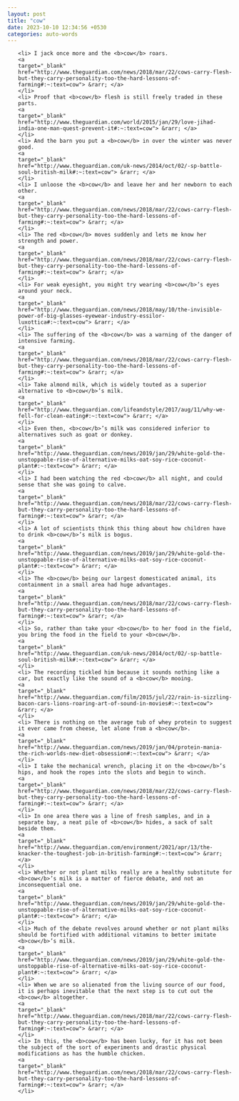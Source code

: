 ```yaml
---
layout: post
title: "cow"
date: 2023-10-10 12:34:56 +0530
categories: auto-words
---
```

<ol>

    <li> I jack once more and the <b>cow</b> roars.
    <a 
    target="_blank" 
    href="http://www.theguardian.com/news/2018/mar/22/cows-carry-flesh-but-they-carry-personality-too-the-hard-lessons-of-farming#:~:text=cow"> &rarr; </a>
    </li>
    <li> Proof that <b>cow</b> flesh is still freely traded in these parts.
    <a 
    target="_blank" 
    href="http://www.theguardian.com/world/2015/jan/29/love-jihad-india-one-man-quest-prevent-it#:~:text=cow"> &rarr; </a>
    </li>
    <li> And the barn you put a <b>cow</b> in over the winter was never good.
    <a 
    target="_blank" 
    href="http://www.theguardian.com/uk-news/2014/oct/02/-sp-battle-soul-british-milk#:~:text=cow"> &rarr; </a>
    </li>
    <li> I unloose the <b>cow</b> and leave her and her newborn to each other.
    <a 
    target="_blank" 
    href="http://www.theguardian.com/news/2018/mar/22/cows-carry-flesh-but-they-carry-personality-too-the-hard-lessons-of-farming#:~:text=cow"> &rarr; </a>
    </li>
    <li> The red <b>cow</b> moves suddenly and lets me know her strength and power.
    <a 
    target="_blank" 
    href="http://www.theguardian.com/news/2018/mar/22/cows-carry-flesh-but-they-carry-personality-too-the-hard-lessons-of-farming#:~:text=cow"> &rarr; </a>
    </li>
    <li> For weak eyesight, you might try wearing <b>cow</b>’s eyes around your neck.
    <a 
    target="_blank" 
    href="http://www.theguardian.com/news/2018/may/10/the-invisible-power-of-big-glasses-eyewear-industry-essilor-luxottica#:~:text=cow"> &rarr; </a>
    </li>
    <li> The suffering of the <b>cow</b> was a warning of the danger of intensive farming.
    <a 
    target="_blank" 
    href="http://www.theguardian.com/news/2018/mar/22/cows-carry-flesh-but-they-carry-personality-too-the-hard-lessons-of-farming#:~:text=cow"> &rarr; </a>
    </li>
    <li> Take almond milk, which is widely touted as a superior alternative to <b>cow</b>’s milk.
    <a 
    target="_blank" 
    href="http://www.theguardian.com/lifeandstyle/2017/aug/11/why-we-fell-for-clean-eating#:~:text=cow"> &rarr; </a>
    </li>
    <li> Even then, <b>cow</b>’s milk was considered inferior to alternatives such as goat or donkey.
    <a 
    target="_blank" 
    href="http://www.theguardian.com/news/2019/jan/29/white-gold-the-unstoppable-rise-of-alternative-milks-oat-soy-rice-coconut-plant#:~:text=cow"> &rarr; </a>
    </li>
    <li> I had been watching the red <b>cow</b> all night, and could sense that she was going to calve.
    <a 
    target="_blank" 
    href="http://www.theguardian.com/news/2018/mar/22/cows-carry-flesh-but-they-carry-personality-too-the-hard-lessons-of-farming#:~:text=cow"> &rarr; </a>
    </li>
    <li> A lot of scientists think this thing about how children have to drink <b>cow</b>’s milk is bogus.
    <a 
    target="_blank" 
    href="http://www.theguardian.com/news/2019/jan/29/white-gold-the-unstoppable-rise-of-alternative-milks-oat-soy-rice-coconut-plant#:~:text=cow"> &rarr; </a>
    </li>
    <li> The <b>cow</b> being our largest domesticated animal, its containment in a small area had huge advantages.
    <a 
    target="_blank" 
    href="http://www.theguardian.com/news/2018/mar/22/cows-carry-flesh-but-they-carry-personality-too-the-hard-lessons-of-farming#:~:text=cow"> &rarr; </a>
    </li>
    <li> So, rather than take your <b>cow</b> to her food in the field, you bring the food in the field to your <b>cow</b>.
    <a 
    target="_blank" 
    href="http://www.theguardian.com/uk-news/2014/oct/02/-sp-battle-soul-british-milk#:~:text=cow"> &rarr; </a>
    </li>
    <li> The recording tickled him because it sounds nothing like a car, but exactly like the sound of a <b>cow</b> mooing.
    <a 
    target="_blank" 
    href="http://www.theguardian.com/film/2015/jul/22/rain-is-sizzling-bacon-cars-lions-roaring-art-of-sound-in-movies#:~:text=cow"> &rarr; </a>
    </li>
    <li> There is nothing on the average tub of whey protein to suggest it ever came from cheese, let alone from a <b>cow</b>.
    <a 
    target="_blank" 
    href="http://www.theguardian.com/news/2019/jan/04/protein-mania-the-rich-worlds-new-diet-obsession#:~:text=cow"> &rarr; </a>
    </li>
    <li> I take the mechanical wrench, placing it on the <b>cow</b>’s hips, and hook the ropes into the slots and begin to winch.
    <a 
    target="_blank" 
    href="http://www.theguardian.com/news/2018/mar/22/cows-carry-flesh-but-they-carry-personality-too-the-hard-lessons-of-farming#:~:text=cow"> &rarr; </a>
    </li>
    <li> In one area there was a line of fresh samples, and in a separate bay, a neat pile of <b>cow</b> hides, a sack of salt beside them.
    <a 
    target="_blank" 
    href="http://www.theguardian.com/environment/2021/apr/13/the-knacker-the-toughest-job-in-british-farming#:~:text=cow"> &rarr; </a>
    </li>
    <li> Whether or not plant milks really are a healthy substitute for <b>cow</b>’s milk is a matter of fierce debate, and not an inconsequential one.
    <a 
    target="_blank" 
    href="http://www.theguardian.com/news/2019/jan/29/white-gold-the-unstoppable-rise-of-alternative-milks-oat-soy-rice-coconut-plant#:~:text=cow"> &rarr; </a>
    </li>
    <li> Much of the debate revolves around whether or not plant milks should be fortified with additional vitamins to better imitate <b>cow</b>’s milk.
    <a 
    target="_blank" 
    href="http://www.theguardian.com/news/2019/jan/29/white-gold-the-unstoppable-rise-of-alternative-milks-oat-soy-rice-coconut-plant#:~:text=cow"> &rarr; </a>
    </li>
    <li> When we are so alienated from the living source of our food, it is perhaps inevitable that the next step is to cut out the <b>cow</b> altogether.
    <a 
    target="_blank" 
    href="http://www.theguardian.com/news/2018/mar/22/cows-carry-flesh-but-they-carry-personality-too-the-hard-lessons-of-farming#:~:text=cow"> &rarr; </a>
    </li>
    <li> In this, the <b>cow</b> has been lucky, for it has not been the subject of the sort of experiments and drastic physical modifications as has the humble chicken.
    <a 
    target="_blank" 
    href="http://www.theguardian.com/news/2018/mar/22/cows-carry-flesh-but-they-carry-personality-too-the-hard-lessons-of-farming#:~:text=cow"> &rarr; </a>
    </li>